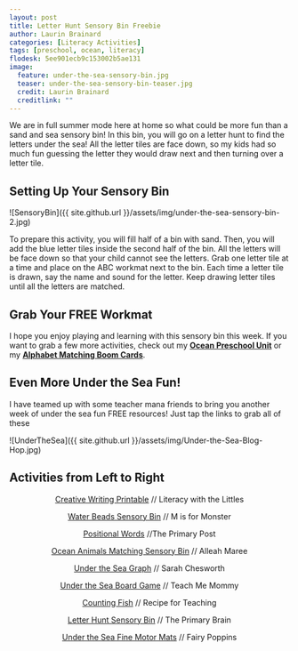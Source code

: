 ```yaml
---
layout: post
title: Letter Hunt Sensory Bin Freebie
author: Laurin Brainard
categories: [Literacy Activities]
tags: [preschool, ocean, literacy]
flodesk: 5ee901ecb9c153002b5ae131
image:
  feature: under-the-sea-sensory-bin.jpg
  teaser: under-the-sea-sensory-bin-teaser.jpg
  credit: Laurin Brainard
  creditlink: ""
---  
```

We are in full summer mode here at home so what could be more fun than a sand and sea sensory bin! In this bin, you will go on a letter hunt to find the letters under the sea! All the letter tiles are face down, so my kids had so much fun guessing the letter they would draw next and then turning over a letter tile. 

## Setting Up Your Sensory Bin

![SensoryBin]({{ site.github.url }}/assets/img/under-the-sea-sensory-bin-2.jpg)

To prepare this activity, you will fill half of a bin with sand. Then, you will add the blue letter tiles inside the second half of the bin. All the letters will be face down so that your child cannot see the letters. Grab one letter tile at a time and place on the ABC workmat next to the bin. Each time a letter tile is drawn, say the name and sound for the letter. Keep drawing letter tiles until all the letters are matched. 

## Grab Your FREE Workmat
<div id="fd-form-5ee901ecb9c153002b5ae131"></div>
<script>
  window.fd('form', {
    formId: '5ee901ecb9c153002b5ae131',
    containerEl: '#fd-form-5ee901ecb9c153002b5ae131'
  });
</script>

I hope you enjoy playing and learning with this sensory bin this week. If you want to grab a few more activities, check out my **[Ocean Preschool Unit](https://www.teacherspayteachers.com/Product/Preschool-Lesson-Plans-Ocean-Preschool-Curriculum-5634332?utm_source=PB%20Blog&utm_campaign=Ocean%20Sensory%20Bin%20Sand%20and%20Sea_Ocean%20Preschool%20unit)** or my **[Alphabet Matching Boom Cards](https://www.teacherspayteachers.com/Product/ABC-Boom-Cards-Alphabet-Matching-Cards-5643021?utm_source=PB%20Blog&utm_campaign=Ocean%20Sensory%20Bin%20Sand%20and%20Sea_ABC%20Boom%20Cards)**.

## Even More Under the Sea Fun!

I have teamed up with some teacher mana friends to bring you another week of under the sea fun FREE resources! Just tap the links to grab all of these 

![UnderTheSea]({{ site.github.url }}/assets/img/Under-the-Sea-Blog-Hop.jpg)

## Activities from Left to Right

<p style="text-align: center;"><a href="https://literacywiththelittles.com/2020/06/15/free-creative-writing-printable/?fbclid=IwAR1o-BcD_93OB8xg8iZr927XL1K6ehEeQ1LWHK64xOxrFhcJqe8eS4EiHjE">Creative Writing Printable</a> // Literacy with the Littles</p>

<p style="text-align: center;"><a href="https://misformonster.com/ocean-learning-sensory-bin-with-free-printables/?fbclid=IwAR2qgflJluuZ4k9SHLJYN9ZD04xg5_feIJWPZQGEIGeZ2uloxEIc_cnXsj0">Water Beads Sensory Bin</a> // M is for Monster</p>

<p style="text-align: center;"><a href="http://theprimarypost.com/2020/06/positional-words-freebie.html?fbclid=IwAR2zxJUiJI93Ehxdax4RUE3wSDJu9uxrstl38jL2hyb4X2J3UE-SP_SThNI"> Positional Words</a> //The Primary Post</p>

<p style="text-align: center;"><a href="http://www.alleahmaree.com/blog/2020/6/4/9-free-ocean-activities-for-little-learners?fbclid=IwAR07WdXuv-2hLUrKfAU8Y_7S7cLQ570DL6n64NcbTRbb89pmreJFT65MLVY"> Ocean Animals Matching Sensory Bin</a> // Alleah Maree</p>

<p style="text-align: center;"><a href="https://sarahchesworth.com/free-under-the-sea-graph/">Under the Sea Graph</a> // Sarah Chesworth </p>

<p style="text-align: center;"><a href="https://www.teach-me-mommy.com/under-the-sea-board-game/">Under the Sea Board Game</a> // Teach Me Mommy</p>

<p style="text-align: center;"><a href="https://www.recipeforteaching.com/2020/06/counting-fish.html">Counting Fish</a> // Recipe for Teaching</p>

<p style="text-align: center;"><a href="https://theprimarybrain.com/literacy%20activities/2020/06/16/Under-the-Sea-Sensory-Bin/?fbclid=IwAR2HWIZhY5xfMYwvHCPgwriC7qQmR8v54b71ZxlwYmKGj33M15IpS6woN5c"> Letter Hunt Sensory Bin</a> // The Primary Brain</p>

<p style="text-align: center;"><a href="https://www.fairypoppins.com/under-the-sea-mats">Under the Sea Fine Motor Mats</a> // Fairy Poppins</p>


















